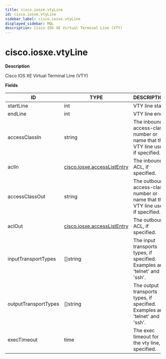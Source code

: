 ```yaml
---
title: cisco.iosxe.vtyLine
id: cisco.iosxe.vtyLine
sidebar_label: cisco.iosxe.vtyLine
displayed_sidebar: MQL
description: Cisco IOS XE Virtual Terminal Line (VTY)
---
```


# cisco.iosxe.vtyLine

**Description**

Cisco IOS XE Virtual Terminal Line (VTY)

**Fields**

| ID                   | TYPE                                                          | DESCRIPTION                                                                    |
| -------------------- | ------------------------------------------------------------- | ------------------------------------------------------------------------------ |
| startLine            | int                                                           | VTY line start                                                                 |
| endLine              | int                                                           | VTY line end                                                                   |
| accessClassIn        | string                                                        | The inbound access-class number or name that the VTY line uses, if specified.  |
| aclIn                | [cisco.iosxe.accessListEntry](cisco.iosxe.accesslistentry.md) | The inbound ACL, if specified.                                                 |
| accessClassOut       | string                                                        | The outbound access-class number or name that the VTY line uses, if specified. |
| aclOut               | [cisco.iosxe.accessListEntry](cisco.iosxe.accesslistentry.md) | The outbound ACL, if specified.                                                |
| inputTransportTypes  | &#91;&#93;string                                              | The input transports types, if specified. Examples are 'telnet' and 'ssh'.     |
| outputTransportTypes | &#91;&#93;string                                              | The output transports types, if specified. Examples are 'telnet' and 'ssh'.    |
| execTimeout          | time                                                          | The exec timeout for the vty line, if specified.                               |
